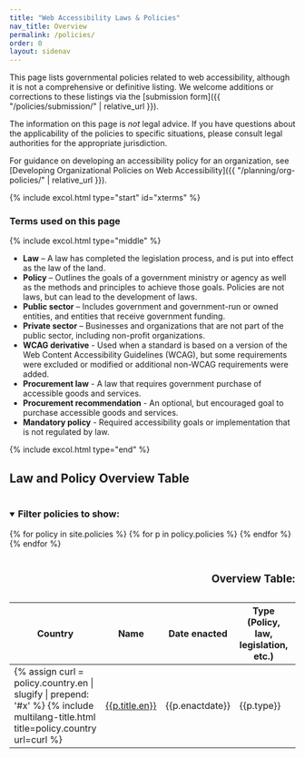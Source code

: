 ```yaml
---
title: "Web Accessibility Laws & Policies"
nav_title: Overview
permalink: /policies/
order: 0
layout: sidenav
---
```


This page lists governmental policies related to web accessibility, although it is not a comprehensive or definitive listing. We welcome additions or corrections to these listings via the [submission form]({{ "/policies/submission/" | relative_url }}).

The information on this page is _not_ legal advice. If you have questions about the applicability of the policies to specific situations, please consult legal authorities for the appropriate jurisdiction.

For guidance on developing an accessibility policy for an organization, see [Developing Organizational Policies on Web Accessibility]({{ "/planning/org-policies/" | relative_url }}).

{% include excol.html type="start" id="xterms" %}

<h3>Terms used on this page</h3>

{% include excol.html type="middle" %}

-   **Law** – A law has completed the legislation process, and is put
    into effect as the law of the land.
-   **Policy** – Outlines the goals of a government ministry or agency
    as well as the methods and principles to achieve those goals.
    Policies are not laws, but can lead to the development of laws.
-   **Public sector** – Includes government and government-run or owned
    entities, and entities that receive government funding.
-   **Private sector** – Businesses and organizations that are not part
    of the public sector, including non-profit organizations.
-   **WCAG derivative** - Used when a standard is based on a version of
    the Web Content Accessibility Guidelines (WCAG), but some
    requirements were excluded or modified or additional non-WCAG
    requirements were added.
-   **Procurement law** - A law that requires government purchase of
    accessible goods and services.
-   **Procurement recommendation** - An optional, but encouraged goal to
    purchase accessible goods and services.
-   **Mandatory policy** - Required accessibility goals or
    implementation that is not regulated by law.

{% include excol.html type="end" %}


<h2 id="xtable">Law and Policy Overview Table</h2>
<div>
  <details open>
    <summary>
    <h3 style="display:inline-block;">Filter policies to show:</h3>
    </summary>
    <div id="facets"></div>
  </details>
  <table class="sortable overviewtable">
    <caption>
      <h3>Overview Table:</h3>
      <div id="infos"></div>
    </caption>
    <thead>
    <tr>
      <th>Country</th>
      <th>Name</th>
      <th>Date enacted</th>
      <th>Type (Policy, law, legislation, etc.)</th>
      <th>Scope</th>
      <th>Web Only</th>
      <th>WCAG Version Used</th>
    </tr>
    </thead>
    <tbody id="results">
      {% for policy in site.policies %}
      {% for p in policy.policies %}
      <tr data-updated="{{policy.updated}}">
        <td>{% assign curl = policy.country.en | slugify | prepend: '#x' %}
          {% include multilang-title.html title=policy.country url=curl %}</td>
        <td><a href="{{ policy.url | prepend: site.baseurl }}#{{ p.title.en | slugify }}">{{p.title.en}}</a></td>
        <td>{{p.enactdate}}</td>
        <td>{{p.type}}</td>
        <td>{{p.scope}}</td>
        <td>{%if p.webonly == true %}yes{% else %}no{%endif%}</td>
        <td>{{p.wcagver}}</td>
      </tr>
      {% endfor %}
      {% endfor %}
    </tbody>
  </table>
</div>

<script type="text/template" id="results-template">
  <tr>
    <td><a href="<%= obj.countryhref %>"><%= obj.title %></a></td>
    <td><a href="<%= obj.policyhref %>"><%= obj.policyname %></a></td>
    <td><%= obj.enactdate %></td>
    <td><%= obj.type %></td>
    <td><% if (obj.scope instanceof Array && obj.scope.length > 1) { %>
      <%= obj.scope.join(', ') %>
    <% } else { %>
      <%= obj.scope %>
    <% } %></td>
    <td><%= obj.webonly %></td>
    <td><%= obj.wcagver %></td>
  </tr>
</script>


<script src="{{ "/policies/js/jquery.js" | relative_url }}"></script>
<script src="{{ "/policies/js/underscore.js" | relative_url }}"></script>
<script src="{{ "/policies/js/uri.js" | relative_url }}"></script>
<script src="{{ "/policies/js/facetedsearch.js" | relative_url }}"></script>
<script src="{{ "/policies/js/sorttable.js" | relative_url }}"></script>
<script>var path = "{{ "/" | relative_url }}";</script>
<script src="{{ "/policies/js/script.js" | relative_url }}"></script>
<style>@import url('{{ "/policies/css/policies.css" | relative_url }}');</style>